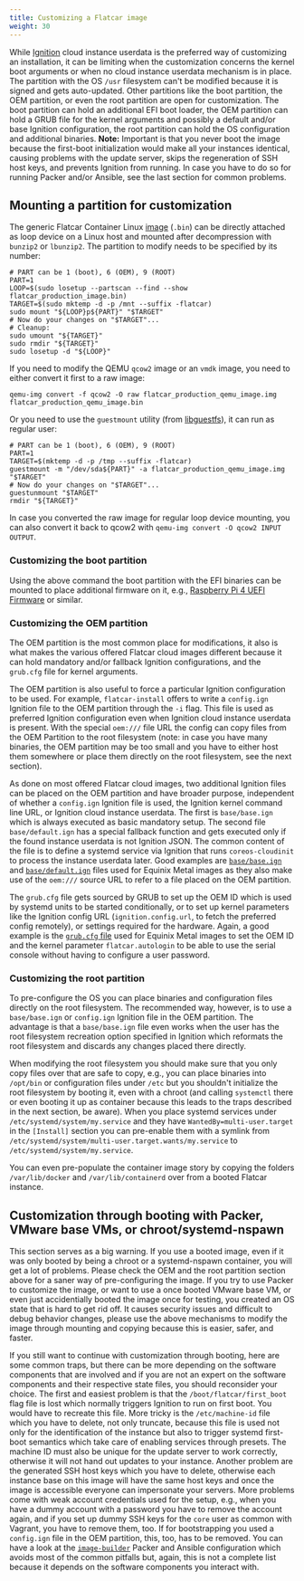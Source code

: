 ```yaml
---
title: Customizing a Flatcar image
weight: 30
---
```


While [Ignition][ignition] cloud instance userdata is the preferred way of customizing an installation, it can be limiting when the customization concerns the kernel boot arguments or when no cloud instance userdata mechanism is in place.
The partition with the OS `/usr` filesystem can't be modified because it is signed and gets auto-updated.
Other partitions like the boot partition, the OEM partition, or even the root partition are open for customization.
The boot partition can hold an additional EFI boot loader, the OEM partition can hold a GRUB file for the kernel arguments and possibly a default and/or base Ignition configuration, the root partition can hold the OS configuration and additional binaries.
**Note:** Important is that you never boot the image because the first-boot initialization would make all your instances identical, causing problems with the update server, skips the regeneration of SSH host keys, and prevents Ignition from running. In case you have to do so for running Packer and/or Ansible, see the last section for common problems.

## Mounting a partition for customization

The generic Flatcar Container Linux [image](https://stable.release.flatcar-linux.net/amd64-usr/current/flatcar_production_image.bin.bz2) (`.bin`) can be directly attached as loop device on a Linux host and mounted after decompression with `bunzip2` or `lbunzip2`. The partition to modify needs to be specified by its number:

```shell
# PART can be 1 (boot), 6 (OEM), 9 (ROOT)
PART=1
LOOP=$(sudo losetup --partscan --find --show flatcar_production_image.bin)
TARGET=$(sudo mktemp -d -p /mnt --suffix -flatcar)
sudo mount "${LOOP}p${PART}" "$TARGET"
# Now do your changes on "$TARGET"...
# Cleanup:
sudo umount "${TARGET}"
sudo rmdir "${TARGET}"
sudo losetup -d "${LOOP}"
```

If you need to modify the QEMU `qcow2` image or an `vmdk` image, you need to either convert it first to a raw image:

```shell
qemu-img convert -f qcow2 -O raw flatcar_production_qemu_image.img flatcar_production_qemu_image.bin
```

Or you need to use the `guestmount` utility (from [libguestfs](https://libguestfs.org/)), it can run as regular user:

```
# PART can be 1 (boot), 6 (OEM), 9 (ROOT)
PART=1
TARGET=$(mktemp -d -p /tmp --suffix -flatcar)
guestmount -m "/dev/sda${PART}" -a flatcar_production_qemu_image.img "$TARGET"
# Now do your changes on "$TARGET"...
guestunmount "$TARGET"
rmdir "${TARGET}"
```

In case you converted the raw image for regular loop device mounting, you can also convert it back to qcow2 with `qemu-img convert -O qcow2 INPUT OUTPUT`.

### Customizing the boot partition

Using the above command the boot partition with the EFI binaries can be mounted to place additional firmware on it, e.g., [Raspberry Pi 4 UEFI Firmware](https://github.com/pftf/RPi4/releases/) or similar.

### Customizing the OEM partition

The OEM partition is the most common place for modifications, it also is what makes the various offered Flatcar cloud images different because it can hold mandatory and/or fallback Ignition configurations, and the `grub.cfg` file for kernel arguments.

The OEM partition is also useful to force a particular Ignition configuration to be used.
For example, `flatcar-install` offers to write a `config.ign` Ignition file to the OEM partition through the `-i` flag.
This file is used as preferred Ignition configuration even when Ignition cloud instance userdata is present. With the special `oem:///` file URL the config can copy files from the OEM Partition to the root filesystem (note: in case you have many binaries, the OEM partition may be too small and you have to either host them somewhere or place them directly on the root filesystem, see the next section).

As done on most offered Flatcar cloud images, two additional Ignition files can be placed on the OEM partition and have broader purpose, independent of whether a `config.ign` Ignition file is used, the Ignition kernel command line URL, or Ignition cloud instance userdata.
The first is `base/base.ign` which is always executed as basic mandatory setup.
The second file `base/default.ign` has a special fallback function and gets executed only if the found instance userdata is not Ignition JSON.
The common content of the file is to define a systemd service via Ignition that runs `coreos-cloudinit` to process the instance userdata later.
Good examples are [`base/base.ign`](https://github.com/flatcar-linux/coreos-overlay/blob/ad9c06df2c34be3c6d50ffb80f886bdae10b4809/coreos-base/oem-packet/files/base/base.ign) and [`base/default.ign`](https://github.com/flatcar-linux/coreos-overlay/blob/ad9c06df2c34be3c6d50ffb80f886bdae10b4809/coreos-base/oem-packet/files/base/default.ign) files used for Equinix Metal images as they also make use of the `oem:///` source URL to refer to a file placed on the OEM partition.

The `grub.cfg` file gets sourced by GRUB to set up the OEM ID which is used by systemd units to be started conditionally, or to set up kernel parameters like the Ignition config URL (`ignition.config.url`, to fetch the preferred config remotely), or settings required for the hardware.
Again, a good example is the [`grub.cfg` file](https://github.com/flatcar-linux/coreos-overlay/blob/ad9c06df2c34be3c6d50ffb80f886bdae10b4809/coreos-base/oem-packet/files/grub.cfg) used for Equinix Metal images to set the OEM ID and the kernel parameter `flatcar.autologin` to be able to use the serial console without having to configure a user password.

### Customizing the root partition

To pre-configure the OS you can place binaries and configuration files directly on the root filesystem.
The recommended way, however, is to use a `base/base.ign` or `config.ign` Ignition file in the OEM partition.
The advantage is that a `base/base.ign` file even works when the user has the root filesystem recreation option specified in Ignition which reformats the root filesystem and discards any changes placed there directly.

When modifying the root filesystem you should make sure that you only copy files over that are safe to copy, e.g., you can place binaries into `/opt/bin` or configuration files under `/etc` but you shouldn't initialize the root filesystem by booting it, even with a chroot (and calling `systemctl` there or even booting it up as container because this leads to the traps described in the next section, be aware).
When you place systemd services under `/etc/systemd/system/my.service` and they have `WantedBy=multi-user.target` in the `[Install]` section you can pre-enable them with a symlink from `/etc/systemd/system/multi-user.target.wants/my.service` to `/etc/systemd/system/my.service`.

You can even pre-populate the container image story by copying the folders `/var/lib/docker` and `/var/lib/containerd` over from a booted Flatcar instance.

## Customization through booting with Packer, VMware base VMs, or chroot/systemd-nspawn

This section serves as a big warning. If you use a booted image, even if it was only booted by being a chroot or a systemd-nspawn container, you will get a lot of problems.
Please check the OEM and the root partition section above for a saner way of pre-configuring the image.
If you try to use Packer to customize the image, or want to use a once booted VMware base VM, or even just accidentially booted the image once for testing, you created an OS state that is hard to get rid off.
It causes security issues and difficult to debug behavior changes, please use the above mechanisms to modify the image through mounting and copying because this is easier, safer, and faster.

If you still want to continue with customization through booting, here are some common traps, but there can be more depending on the software components that are involved and if you are not an expert on the software components and their respective state files, you should reconsider your choice.
The first and easiest problem is that the `/boot/flatcar/first_boot` flag file is lost which normally triggers Ignition to run on first boot. You would have to recreate this file.
More tricky is the `/etc/machine-id` file which you have to delete, not only truncate, because this file is used not only for the identification of the instance but also to trigger systemd first-boot semantics which take care of enabling services through presets. The machine ID must also be unique for the update server to work correctly, otherwise it will not hand out updates to your instance.
Another problem are the generated SSH host keys which you have to delete, otherwise each instance base on this image will have the same host keys and once the image is accessible everyone can impersonate your servers.
More problems come with weak account credentials used for the setup, e.g., when you have a dummy account with a password you have to remove the account again, and if you set up dummy SSH keys for the `core` user as common with Vagrant, you have to remove them, too. If for bootstrapping you used a `config.ign` file in the OEM partition, this, too, has to be removed.
You can have a look at the [`image-builder`](https://github.com/kubernetes-sigs/image-builder) Packer and Ansible configuration which avoids most of the common pitfalls but, again, this is not a complete list because it depends on the software components you interact with.

[ignition]: ../../provisioning/ignition
